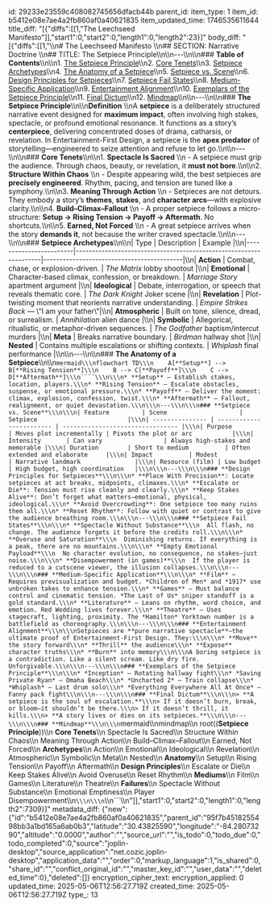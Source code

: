 id: 29233e23559c408082745656dfacb44b
parent_id: 
item_type: 1
item_id: b5412e08e7ae4a2fb860af0a40621835
item_updated_time: 1746535611644
title_diff: "[{\"diffs\":[[1,\"The Leechseed Manifesto\"]],\"start1\":0,\"start2\":0,\"length1\":0,\"length2\":23}]"
body_diff: "[{\"diffs\":[[1,\"\\\n# The Leechseed Manifesto  \\\n## SECTION: Narrative Doctrine  \\\n## TITLE: The Setpiece Principle\\\n\\\n---\\\n\\\n### **Table of Contents**\\\n\\\n1. [The Setpiece Principle](#the-setpiece-principle)\\\n2. [Core Tenets](#core-tenets)\\\n3. [Setpiece Archetypes](#setpiece-archetypes)\\\n4. [The Anatomy of a Setpiece](#the-anatomy-of-a-setpiece)\\\n5. [Setpiece vs. Scene](#setpiece-vs-scene)\\\n6. [Design Principles for Setpieces](#design-principles-for-setpieces)\\\n7. [Setpiece Fail States](#setpiece-fail-states)\\\n8. [Medium-Specific Application](#medium-specific-application)\\\n9. [Entertainment Alignment](#entertainment-alignment)\\\n10. [Exemplars of the Setpiece Principle](#exemplars-of-the-setpiece-principle)\\\n11. [Final Dictum](#final-dictum)\\\n12. [Mindmap](#mindmap)\\\n\\\n---\\\n\\\n### **The Setpiece Principle**\\\n\\\n**Definition**  \\\nA **setpiece** is a deliberately structured narrative event designed for **maximum impact**, often involving high stakes, spectacle, or profound emotional resonance. It functions as a story’s **centerpiece**, delivering concentrated doses of drama, catharsis, or revelation. In Entertainment-First Design, a setpiece is the **apex predator** of storytelling—engineered to seize attention and refuse to let go.\\\n\\\n---\\\n\\\n### **Core Tenets**\\\n\\\n1. **Spectacle Is Sacred**  \\\n   - A setpiece must grip the audience. Through chaos, beauty, or revelation, it **must not bore**.\\\n\\\n2. **Structure Within Chaos**  \\\n   - Despite appearing wild, the best setpieces are **precisely engineered**. Rhythm, pacing, and tension are tuned like a symphony.\\\n\\\n3. **Meaning Through Action**  \\\n   - Setpieces are not detours. They embody a story’s **themes**, **stakes**, and **character arcs**—with explosive clarity.\\\n\\\n4. **Build–Climax–Fallout**  \\\n   - A proper setpiece follows a micro-structure: **Setup → Rising Tension → Payoff → Aftermath**. No shortcuts.\\\n\\\n5. **Earned, Not Forced**  \\\n   - A great setpiece arrives when the story **demands it**, not because the writer craved spectacle.\\\n\\\n---\\\n\\\n### **Setpiece Archetypes**\\\n\\\n| Type                   | Description                                                       | Example                                   |\\\n|------------------------|-------------------------------------------------------------------|-------------------------------------------|\\\n| **Action**             | Combat, chase, or explosion-driven.                              | *The Matrix* lobby shootout               |\\\n| **Emotional**          | Character-based climax, confession, or breakdown.                | *Marriage Story* apartment argument       |\\\n| **Ideological**        | Debate, interrogation, or speech that reveals thematic core.     | *The Dark Knight* Joker scene             |\\\n| **Revelation**         | Plot-twisting moment that reorients narrative understanding.     | *Empire Strikes Back* — \\\"I am your father\\\"|\\\n| **Atmospheric**        | Built on tone, silence, dread, or surrealism.                    | *Annihilation* alien dance                |\\\n| **Symbolic**           | Allegorical, ritualistic, or metaphor-driven sequences.          | *The Godfather* baptism/intercut murders  |\\\n| **Meta**               | Breaks narrative boundary.                                       | *Birdman* hallway shot                    |\\\n| **Nested**             | Contains multiple escalations or shifting contexts.              | *Whiplash* final performance              |\\\n\\\n---\\\n\\\n### **The Anatomy of a Setpiece**\\\n\\\n```mermaid\\\nflowchart TD\\\n    A[**Setup**] --> B[**Rising Tension**]\\\n    B --> C[**Payoff**]\\\n    C --> D[**Aftermath**]\\\n````\\\n\\\n* **Setup** – Establish stakes, location, players.\\\n* **Rising Tension** – Escalate obstacles, suspense, or emotional pressure.\\\n* **Payoff** – Deliver the moment: climax, explosion, confession, twist.\\\n* **Aftermath** – Fallout, realignment, or quiet devastation.\\\n\\\n---\\\n\\\n### **Setpiece vs. Scene**\\\n\\\n| Feature         | Scene                    | Setpiece                         |\\\n| --------------- | ------------------------ | -------------------------------- |\\\n| Purpose         | Moves plot incrementally | Pivots the plot or arc           |\\\n| Intensity       | Can vary                 | Always high-stakes and memorable |\\\n| Duration        | Short to medium          | Often extended and elaborate     |\\\n| Impact          | Modest                   | Narrative landmark               |\\\n| Resource (film) | Low budget               | High budget, high coordination   |\\\n\\\n---\\\n\\\n### **Design Principles for Setpieces**\\\n\\\n* **Place With Precision**: Locate setpieces at act breaks, midpoints, climaxes.\\\n* **Escalate or Die**: Tension must rise cleanly and clearly.\\\n* **Keep Stakes Alive**: Don’t forget what matters—emotional, physical, ideological.\\\n* **Avoid Overcrowding**: One setpiece too many ruins them all.\\\n* **Reset Rhythm**: Follow with quiet or contrast to give the audience breathing room.\\\n\\\n---\\\n\\\n### **Setpiece Fail States**\\\n\\\n* **Spectacle Without Substance**\\\n  All flash, no change. The audience forgets it before the credits roll.\\\n\\\n* **Overuse and Saturation**\\\n  Diminishing returns. If everything is a peak, there are no mountains.\\\n\\\n* **Empty Emotional Payload**\\\n  No character evolution, no consequence, no stakes—just noise.\\\n\\\n* **Disempowerment (in games)**\\\n  If the player is reduced to a cutscene viewer, the illusion collapses.\\\n\\\n---\\\n\\\n### **Medium-Specific Application**\\\n\\\n* **Film** – Requires previsualization and budget. *Children of Men* and *1917* use unbroken takes to enhance tension.\\\n* **Games** – Must balance control and cinematic tension. *The Last of Us* sniper standoff is a gold standard.\\\n* **Literature** – Leans on rhythm, word choice, and emotion. Red Wedding lives forever.\\\n* **Theatre** – Uses stagecraft, lighting, proximity. The *Hamilton* Yorktown number is a battlefield as choreography.\\\n\\\n---\\\n\\\n### **Entertainment Alignment**\\\n\\\nSetpieces are **pure narrative spectacle**—the ultimate proof of Entertainment-First Design. They:\\\n\\\n* **Move** the story forward\\\n* **Thrill** the audience\\\n* **Expose** character truths\\\n* **Burn** into memory\\\n\\\nA boring setpiece is a contradiction. Like a silent scream. Like dry fire. Unforgivable.\\\n\\\n---\\\n\\\n### **Exemplars of the Setpiece Principle**\\\n\\\n* *Inception* – Rotating hallway fight\\\n* *Saving Private Ryan* – Omaha Beach\\\n* *Uncharted 2* – Train collapse\\\n* *Whiplash* – Last drum solo\\\n* *Everything Everywhere All At Once* – Fanny pack fight\\\n\\\n---\\\n\\\n### **Final Dictum**\\\n\\\n> **A setpiece is the soul of escalation.**\\\n> If it doesn’t burn, break, or bloom—it shouldn’t be there.\\\n> If it doesn’t thrill, it kills.\\\n> **A story lives or dies on its setpieces.**\\\n\\\n---\\\n\\\n### **Mindmap**\\\n\\\n```mermaid\\\nmindmap\\\n  root((**Setpiece Principle**))\\\n    **Core Tenets**\\\n      Spectacle Is Sacred\\\n      Structure Within Chaos\\\n      Meaning Through Action\\\n      Build–Climax–Fallout\\\n      Earned, Not Forced\\\n    **Archetypes**\\\n      Action\\\n      Emotional\\\n      Ideological\\\n      Revelation\\\n      Atmospheric\\\n      Symbolic\\\n      Meta\\\n      Nested\\\n    **Anatomy**\\\n      Setup\\\n      Rising Tension\\\n      Payoff\\\n      Aftermath\\\n    **Design Principles**\\\n      Escalate or Die\\\n      Keep Stakes Alive\\\n      Avoid Overuse\\\n      Reset Rhythm\\\n    **Mediums**\\\n      Film\\\n      Games\\\n      Literature\\\n      Theatre\\\n    **Failures**\\\n      Spectacle Without Substance\\\n      Emotional Emptiness\\\n      Player Disempowerment\\\n```\\\n\\\n```\\\n```\\\n\"]],\"start1\":0,\"start2\":0,\"length1\":0,\"length2\":7309}]"
metadata_diff: {"new":{"id":"b5412e08e7ae4a2fb860af0a40621835","parent_id":"95f7b4518255498bb3a1bd165a6ab0b3","latitude":"30.43825590","longitude":"-84.28073290","altitude":"0.0000","author":"","source_url":"","is_todo":0,"todo_due":0,"todo_completed":0,"source":"joplin-desktop","source_application":"net.cozic.joplin-desktop","application_data":"","order":0,"markup_language":1,"is_shared":0,"share_id":"","conflict_original_id":"","master_key_id":"","user_data":"","deleted_time":0},"deleted":[]}
encryption_cipher_text: 
encryption_applied: 0
updated_time: 2025-05-06T12:56:27.719Z
created_time: 2025-05-06T12:56:27.719Z
type_: 13
